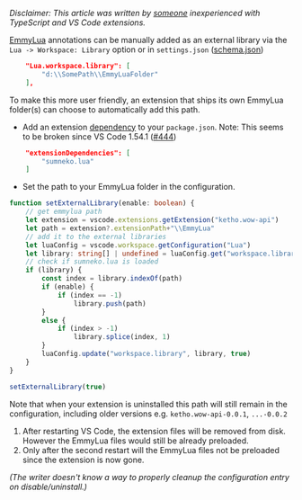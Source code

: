 _Disclaimer: This article was written by [someone](https://github.com/sumneko/lua-language-server/issues/417) inexperienced with TypeScript and VS Code extensions._

[EmmyLua](https://github.com/EmmyLua) annotations can be manually added as an external library via the `Lua -> Workspace: Library` option or in `settings.json` ([schema.json](https://github.com/sumneko/vscode-lua/blob/v1.18.0/setting/schema.json#L1096-L1103))
```json
    "Lua.workspace.library": [
        "d:\\SomePath\\EmmyLuaFolder"
    ],
```
To make this more user friendly, an extension that ships its own EmmyLua folder(s) can choose to automatically add this path.

* Add an extension [dependency](https://code.visualstudio.com/api/references/extension-manifest) to your `package.json`. Note: This seems to be broken since VS Code 1.54.1 ([#444](https://github.com/sumneko/lua-language-server/issues/444))
```json
	"extensionDependencies": [
		"sumneko.lua"
	]
```
* Set the path to your EmmyLua folder in the configuration.
```ts
function setExternalLibrary(enable: boolean) {
	// get emmylua path
	let extension = vscode.extensions.getExtension("ketho.wow-api")
	let path = extension?.extensionPath+"\\EmmyLua"
	// add it to the external libraries
	let luaConfig = vscode.workspace.getConfiguration("Lua")
	let library: string[] | undefined = luaConfig.get("workspace.library")
	// check if sumneko.lua is loaded
	if (library) {
		const index = library.indexOf(path)
		if (enable) {
			if (index == -1)
				library.push(path)
		}
		else {
			if (index > -1)
				library.splice(index, 1)
		}
		luaConfig.update("workspace.library", library, true)
	}
}

setExternalLibrary(true)
```
Note that when your extension is uninstalled this path will still remain in the configuration, including older versions e.g. `ketho.wow-api-0.0.1`, `...-0.0.2`
1. After restarting VS Code, the extension files will be removed from disk. However the EmmyLua files would still be already preloaded.
2. Only after the second restart will the EmmyLua files not be preloaded since the extension is now gone.

_(The writer doesn't know a way to properly cleanup the configuration entry on disable/uninstall.)_